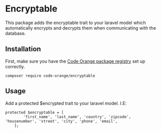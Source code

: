 # Encryptable
This package adds the encryptable trait to your laravel model which automatically encrypts and decrypts them when communicating with the database.

## Installation

First, make sure you have the [Code Orange package registry](http://hub.nub.is/packages) set up correctly.

```
composer require code-orange/encryptable
```

## Usage

Add a protected $encrypted trait to your laravel model. I.E:

```
protected $encryptable = [
		'first_name', 'last_name', 'country', 'zipcode', 'housenumber', 'street', 'city', 'phone', 'email',
	];
```
